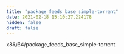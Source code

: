```yaml
---
title: "package_feeds_base_simple-torrent"
date: 2021-02-18 15:10:27.224178
hidden: false
draft: false
---
```


x86/64/package_feeds_base_simple-torrent

